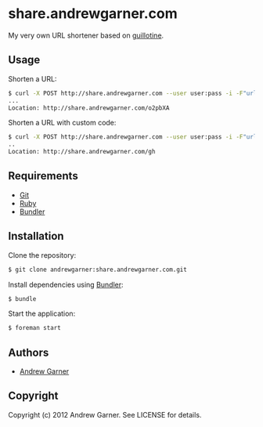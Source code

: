 # share.andrewgarner.com

My very own URL shortener based on [guillotine].


## Usage

Shorten a URL:

```sh
$ curl -X POST http://share.andrewgarner.com --user user:pass -i -F"url=https://github.com/andrewgarner/share.andrewgarner.com"
...
Location: http://share.andrewgarner.com/o2pbXA
```

Shorten a URL with custom code:

```sh
$ curl -X POST http://share.andrewgarner.com --user user:pass -i -F"url=https://github.com/andrewgarner/share.andrewgarner.com" -F"code=gh"
..
Location: http://share.andrewgarner.com/gh
```


## Requirements

* [Git]
* [Ruby]
* [Bundler]


## Installation

Clone the repository:

```sh
$ git clone andrewgarner:share.andrewgarner.com.git
```

Install dependencies using [Bundler]:

```sh
$ bundle
```

Start the application:

```sh
$ foreman start
```

## Authors

- [Andrew Garner](http://github.com/andrewgarner/)


## Copyright

Copyright (c) 2012 Andrew Garner. See LICENSE for details.


[git]: http://git-scm.com/
[ruby]: http://www.ruby-lang.org/
[bundler]: http://gembundler.com/
[foreman]: http://ddollar.github.com/foreman/
[guillotine]: http://techno-weenie.net/guillotine/
